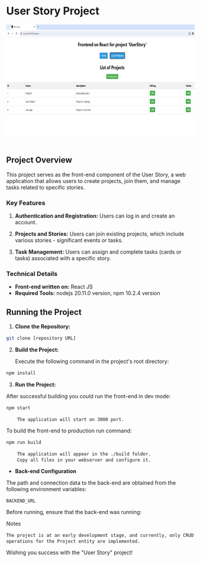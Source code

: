 # User Story Project

<img src="front.png" style="width: 600px; height: 300px;"><br>
<br>

## Project Overview

This project serves as the front-end component of the User Story, a web application that allows users to create projects, join them, and manage tasks related to specific stories.

### Key Features

1. **Authentication and Registration:** Users can log in and create an account.

2. **Projects and Stories:** Users can join existing projects, which include various stories - significant events or tasks.

3. **Task Management:** Users can assign and complete tasks (cards or tasks) associated with a specific story.

### Technical Details

- **Front-end written on:** React JS
- **Required Tools:** nodejs 20.11.0 version, npm 10.2.4 version

## Running the Project

1. **Clone the Repository:**
```bash
git clone [repository URL]
```
2. **Build the Project:**

   Execute the following command in the project's root directory:
```bash
npm install
```

3. **Run the Project:**

After successful building you could run the front-end in dev mode:

```bash
npm start
```
```
    The application will start on 3000 port.
```

To build the front-end to production run command:

```bash
npm run build
```
```text
    The application will appear in the ./build folder.
    Copy all files in your webserver and configure it.
```

* **Back-end Configuration**

The path and connection data to the back-end are obtained from the following environment variables:

    BACKEND_URL

Before running, ensure that the back-end was running:

Notes

    The project is at an early development stage, and currently, only CRUD operations for the Project entity are implemented.

Wishing you success with the "User Story" project!
